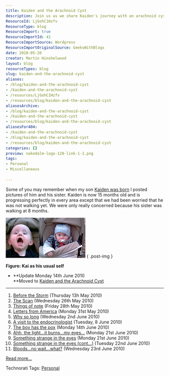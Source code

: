 ```yaml
---
title: Kaiden and the Arachnoid Cyst
description: Join us as we share Kaiden's journey with an arachnoid cyst, exploring his milestones and challenges. Discover our family's story and updates along the way.
ResourceId: LjGohC1Hzfv
ResourceType: blog
ResourceImport: true
ResourceImportId: 41
ResourceImportSource: Wordpress
ResourceImportOriginalSource: GeeksWithBlogs
date: 2010-05-26
creator: Martin Hinshelwood
layout: blog
resourceTypes: blog
slug: kaiden-and-the-arachnoid-cyst
aliases:
- /blog/kaiden-and-the-arachnoid-cyst
- /kaiden-and-the-arachnoid-cyst
- /resources/LjGohC1Hzfv
- /resources/blog/kaiden-and-the-arachnoid-cyst
aliasesArchive:
- /blog/kaiden-and-the-arachnoid-cyst
- /kaiden-and-the-arachnoid-cyst
- /resources/blog/kaiden-and-the-arachnoid-cyst
aliasesFor404:
- /kaiden-and-the-arachnoid-cyst
- /blog/kaiden-and-the-arachnoid-cyst
- /resources/blog/kaiden-and-the-arachnoid-cyst
categories: []
preview: nakedalm-logo-128-link-1-1.png
tags:
- Personal
- Miscellaneous

---
```

Some of you may remember when my son [Kaiden was born](http://blog.hinshelwood.com/archive/2009/02/14/the-delivery-mk-ii.aspx) I posted pictures of him and his sister. Kaiden is now 15 months old and is progressing perfectly in every area except that we had been worried that he was not walking yet. We were only really concerned because his sister was walking at 8 months.

![image](images/ThetroublewithKaidensbignoggin_E971-image_-2-2.png)![image](images/ThetroublewithKaidensbignoggin_E971-image_-3-3.png)
{ .post-img }

**Figure: Kai as his usual self**

- **Update Monday 14th June 2010  
   **Moved to [Kaiden and the Arachnoid Cyst](http://kaiden.hinshelwood.com/ "http://kaiden.hinshelwood.com/")

---

1. [Before the Storm](http://kaiden.hinshelwood.com/2010/05/before-storm.html) (Thursday 13h May 2010)
2. [The Scan](http://kaiden.hinshelwood.com/2010/05/scan.html) (Wednesday 26th May 2010)
3. [Things of note](http://kaiden.hinshelwood.com/2010/05/things-of-note.html) (Friday 28th May 2010)
4. [Letters from America](http://kaiden.hinshelwood.com/2010/05/letters-from-america.html) (Monday 31st May 2010)
5. [Why so long](http://kaiden.hinshelwood.com/2010/06/why-so-long.html) (Wednesday 2nd June 2010)
6. [A visit to the endocrinologist](http://kaiden.hinshelwood.com/2010/06/visit-to-endocrinologist.html) (Tuesday, 8 June 2010)
7. [The boy has the pox](http://kaiden.hinshelwood.com/2010/06/boy-has-pox.html) (Monday 14th June 2010)
8. [Ahh, the light…it burns…my eyes…](http://kaiden.hinshelwood.com/2010/06/ahh-lightit-burnsmy-eyes.html) (Monday 21st June 2010)
9. [Something strange in the eyes](http://kaiden.hinshelwood.com/2010/06/something-strange-in-eyes.html) (Monday 21st June 2010)
10. [Something strange in the eyes (cont…)](http://kaiden.hinshelwood.com/2010/06/something-strange-in-eyes-cont.html) (Tuesday 22nd June 2010)
11. [Bloods…no wait…what?](http://kaiden.hinshelwood.com/2010/06/bloodsno-waitwhat.html) (Wednesday 23rd June 2010)

[Read more…](http://kaiden.hinshelwood.com/)

Technorati Tags: [Personal](http://technorati.com/tags/Personal)
